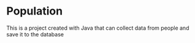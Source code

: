 # Population
This is a project created with Java that can collect data from people and save it to the database

